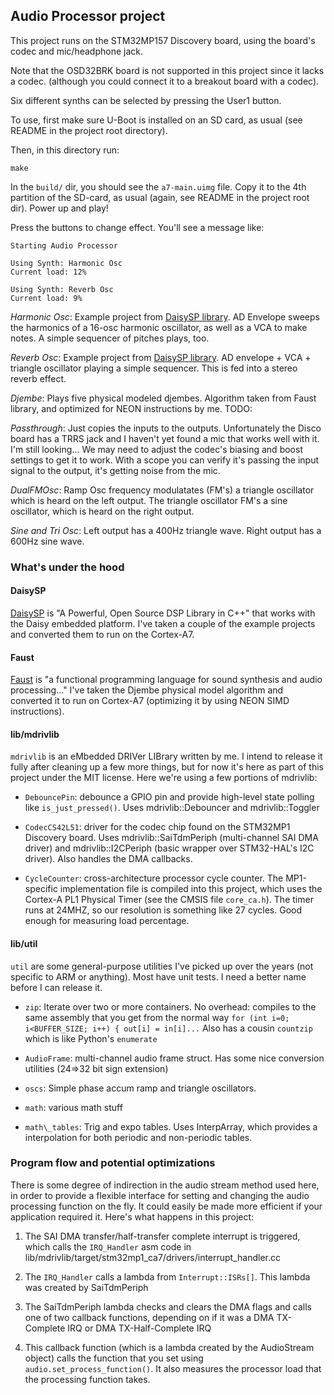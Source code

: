 ## Audio Processor project

This project runs on the STM32MP157 Discovery board, using the board's codec
and mic/headphone jack. 

Note that the OSD32BRK board is not supported in this project since it lacks a codec.
(although you could connect it to a breakout board with a codec).

Six different synths can be selected by pressing the User1 button. 

To use, first make sure U-Boot is installed on an SD card, as usual (see README
in the project root directory). 

Then, in this directory run:

```
make
```

In the `build/` dir, you should see the `a7-main.uimg` file. Copy it to the 4th
partition of the SD-card, as usual (again, see README in the project root
dir). Power up and play!

Press the buttons to change effect.  You'll see a message like:

```
Starting Audio Processor

Using Synth: Harmonic Osc
Current load: 12%

Using Synth: Reverb Osc
Current load: 9%

```


*Harmonic Osc*: Example project from [DaisySP
library](https://github.com/electro-smith/DaisyExamples). AD Envelope sweeps
the harmonics of a 16-osc harmonic oscillator, as well as a VCA to make notes.
A simple sequencer of pitches plays, too.

*Reverb Osc*: Example project from [DaisySP
library](https://github.com/electro-smith/DaisyExamples). AD envelope + VCA +
triangle oscillator playing a simple sequencer. This is fed into a stereo
reverb effect.

*Djembe*: Plays five physical modeled djembes. Algorithm taken from Faust
library, and optimized for NEON instructions by me. TODO: 

*Passthrough*: Just copies the inputs to the outputs. Unfortunately the Disco
board has a TRRS jack and I haven't yet found a mic that works well with it.
I'm still looking...  We may need to adjust the codec's biasing and boost
settings to get it to work. With a scope you can verify it's passing the input
signal to the output, it's getting noise from the mic.

*DualFMOsc*: Ramp Osc frequency modulatates (FM's) a triangle oscillator which
is heard on the left output. The triangle oscillator FM's a sine oscillator,
which is heard on the right output.

*Sine and Tri Osc*: Left output has a 400Hz triangle wave. Right output has a 600Hz
sine wave.

### What's under the hood

#### DaisySP

[DaisySP](https://github.com/electro-smith/DaisySP) is "A Powerful, Open Source
DSP Library in C++" that works with the Daisy embedded platform. I've taken a
couple of the example projects and converted them to run on the Cortex-A7.

#### Faust

[Faust](https://faust.grame.fr/) is "a functional programming language for sound
synthesis and audio processing..." I've taken the Djembe physical model algorithm
and converted it to run on Cortex-A7 (optimizing it by using NEON SIMD
instructions).

#### lib/mdrivlib

`mdrivlib` is an eMbedded DRIVer LIBrary written by me. I intend to release it
fully after cleaning up a few more things, but for now it's here as part of
this project under the MIT license.  Here we're using a few portions of
mdrivlib:

  - `DebouncePin`: debounce a GPIO pin and provide high-level state polling
	like `is_just_pressed()`. Uses mdrivlib::Debouncer and mdrivlib::Toggler

  - `CodecCS42L51`: driver for the codec chip found on the STM32MP1 Discovery
	board. Uses mdrivlib::SaiTdmPeriph (multi-channel SAI DMA driver) and
	mdrivlib::I2CPeriph (basic wrapper over STM32-HAL's I2C driver). Also
	handles the DMA callbacks.

  - `CycleCounter`: cross-architecture processor cycle counter. The
	MP1-specific implementation file is compiled into this project, which uses
	the Cortex-A PL1 Physical Timer (see the CMSIS file `core_ca.h`). The timer
	runs at 24MHZ, so our resolution is something like 27 cycles. Good enough
	for measuring load percentage.

#### lib/util

`util` are some general-purpose utilities I've picked up over the years (not
specific to ARM or anything). Most have unit tests. I need a better name
before I can release it.

- `zip`: Iterate over two or more containers. No overhead: compiles to the same
  assembly that you get from the normal way `for (int i=0; i<BUFFER_SIZE; i++)
  { out[i] = in[i]...` Also has a cousin `countzip` which is like Python's
  `enumerate`

- `AudioFrame`: multi-channel audio frame struct. Has some nice conversion
  utilities (24=>32 bit sign extension)

- `oscs`: Simple phase accum ramp and triangle oscillators.

- `math`: various math stuff

- `math\_tables`: Trig and expo tables. Uses InterpArray, which provides a
  interpolation for both periodic and non-periodic tables.


### Program flow and potential optimizations 

There is some degree of indirection in the audio stream method used here,
in order to provide a flexible interface for setting and changing the audio
processing function on the fly. It could easily be made more efficient if your
application required it. Here's what happens in this project:

  1) The SAI DMA transfer/half-transfer complete interrupt is triggered, which calls the
	`IRQ_Handler` asm code in lib/mdrivlib/target/stm32mp1_ca7/drivers/interrupt_handler.cc
  
  2) The `IRQ_Handler` calls a lambda from `Interrupt::ISRs[]`. This lambda was
     created by SaiTdmPeriph 

  3) The SaiTdmPeriph lambda checks and clears the DMA flags and calls one of
  two callback functions, depending on if it was a DMA TX-Complete IRQ or DMA
  TX-Half-Complete IRQ

  4) This callback function (which is a lambda created by the AudioStream
  object) calls the function that you set using `audio.set_process_function()`. It
  also measures the processor load that the processing function takes.
